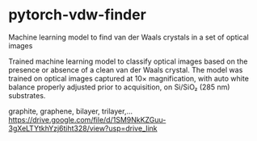 # pytorch-vdw-finder
Machine learning model to find van der Waals crystals in a set of optical images

Trained machine learning model to classify optical images based on the presence or absence of a clean van der Waals crystal. The model was trained on optical images captured at 10× magnification, with auto white balance properly adjusted prior to acquisition, on Si/SiO₂ (285 nm) substrates.

graphite, graphene, bilayer, trilayer,...
https://drive.google.com/file/d/1SM9NkKZGuu-3gXeLTYtkhYzj6tiht328/view?usp=drive_link
